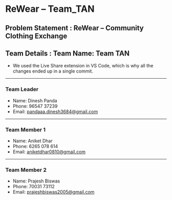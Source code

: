 # ReWear – Team_TAN

## Problem Statement : ReWear – Community Clothing Exchange


## Team Details : Team Name: Team TAN
- We used the Live Share extension in VS Code, which is why all the changes ended up in a single commit.
---

### Team Leader  
- Name: Dinesh Panda  
- Phone: 96547 37239  
- Email: pandaaa.dinesh3684@gmail.com  

---

### Team Member 1  
- Name: Aniket Dhar  
- Phone: 6265 078 614  
- Email: aniketdhar0810@gmail.com  

---

### Team Member 2  
- Name: Prajesh Biswas  
- Phone: 70031 73112  
- Email: prajeshbiswas2005@gmail.com

